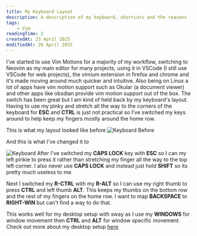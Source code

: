 ```yaml
---
title: My Keyboard Layout
description: A description of my keyboard, shortcuts and the reasons
tags:
    - Vim
readingTime: 2
createdAt: 23 April 2025
modifiedAt: 26 April 2025
---
```


I've started to use Vim Motions for a majority of my workflow, switching to Neovim as my main editor for many projects, using it in VSCode (I still use VSCode for web projects), the vimium extension in firefox and chrome and it's made moving around much quicker and intuitive. Also being on Linux a lot of apps have vim motion support such as Okular (a document viewer) and other apps like obsdian provide vim motion support out of the box. The switch has been great but I am kind of held back by my keyboard's layout. Having to use my pinky and stretch all the way to the corners of the keyboard for **ESC** and **CTRL** is just not practical so I've switched my keys around to help keep my fingers mostly around the home row.

This is what my layout looked like before
![Keyboard Before](/KeyboardBefore.png)

And this is what I've changed it to

![Keyboard After](/KeyboardAfter.png)
I've switched my **CAPS LOCK** key with **ESC** so I can my left pinkie to press it rather than stretching my finger all the way to the top left corner. I also never use **CAPS LOCK** and instead just hold **SHIFT** so its pretty much useless to me.

Next I switched my **R-CTRL** with my **R-ALT** so I can use my right thumb to press **CTRL** and left thumb **ALT**. This keeps my thumbs on the bottom row and the rest of my fingers on the home row. I want to map **BACKSPACE** to **RIGHT-WIN** but can't find a way to do that.

This works well for my desktop setup with sway as I use my **WINDOWS** for window movement then **CTRL** and **ALT** for window specific movement. Check out more about my desktop setup [here](/blog/linux-setup)
